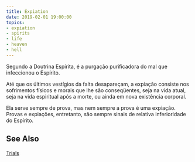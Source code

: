 ```yaml
---
title: Expiation
date: 2019-02-01 19:00:00
topics:
- expiation
- spirits
- life
- heaven
- hell
---
```


Segundo a Doutrina Espírita, é a purgação purificadora do mal que infeccionou o Espírito. 

Até que os últimos vestígios da falta desapareçam, a expiação consiste nos sofrimentos físicos e morais 
que lhe são conseqüentes, seja na vida atual, seja na vida espiritual após a morte, ou ainda em nova existência corporal. 

Ela serve sempre de prova, mas nem sempre a prova é uma expiação. Provas e expiações, entretanto, são 
sempre sinais de relativa inferioridade do Espírito. 

## See Also
[Trials](../trial)


